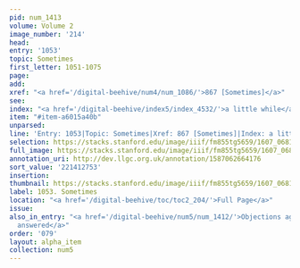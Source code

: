 ```yaml
---
pid: num_1413
volume: Volume 2
image_number: '214'
head:
entry: '1053'
topic: Sometimes
first_letter: 1051-1075
page:
add:
xref: "<a href='/digital-beehive/num4/num_1086/'>867 [Sometimes]</a>"
see:
index: "<a href='/digital-beehive/index5/index_4532/'>a little while</a>"
item: "#item-a6015a40b"
unparsed:
line: 'Entry: 1053|Topic: Sometimes|Xref: 867 [Sometimes]|Index: a little while|#item-a6015a40b'
selection: https://stacks.stanford.edu/image/iiif/fm855tg5659/1607_0681/944,2753,2545,392/full/0/default.jpg
full_image: https://stacks.stanford.edu/image/iiif/fm855tg5659/1607_0681/full/full/0/default.jpg
annotation_uri: http://dev.llgc.org.uk/annotation/1587062664176
sort_value: '221412753'
insertion:
thumbnail: https://stacks.stanford.edu/image/iiif/fm855tg5659/1607_0681/944,2753,600,180/250,/0/default.jpg
label: 1053. Sometimes
location: "<a href='/digital-beehive/toc/toc2_204/'>Full Page</a>"
issue:
also_in_entry: "<a href='/digital-beehive/num5/num_1412/'>Objections agt. the Quakers
  answered</a>"
order: '079'
layout: alpha_item
collection: num5
---
```

